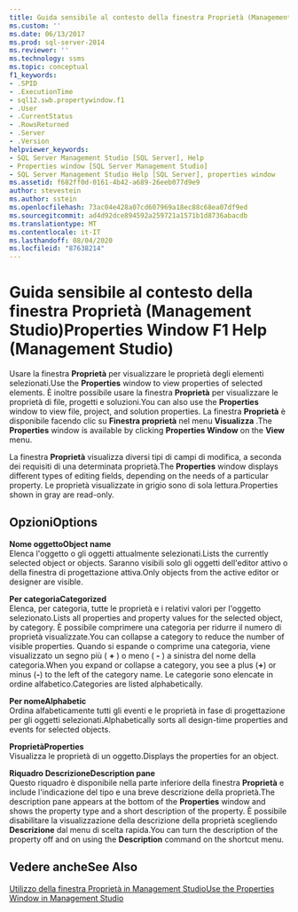 ```yaml
---
title: Guida sensibile al contesto della finestra Proprietà (Management Studio) | Microsoft Docs
ms.custom: ''
ms.date: 06/13/2017
ms.prod: sql-server-2014
ms.reviewer: ''
ms.technology: ssms
ms.topic: conceptual
f1_keywords:
- .SPID
- .ExecutionTime
- sql12.swb.propertywindow.f1
- .User
- .CurrentStatus
- .RowsReturned
- .Server
- .Version
helpviewer_keywords:
- SQL Server Management Studio [SQL Server], Help
- Properties window [SQL Server Management Studio]
- SQL Server Management Studio Help [SQL Server], properties window
ms.assetid: f682ff0d-0161-4b42-a689-26eeb077d9e9
author: stevestein
ms.author: sstein
ms.openlocfilehash: 73ac04e428a07cd607969a18ec88c68ea07df9ed
ms.sourcegitcommit: ad4d92dce894592a259721a1571b1d8736abacdb
ms.translationtype: MT
ms.contentlocale: it-IT
ms.lasthandoff: 08/04/2020
ms.locfileid: "87638214"
---
```

# <a name="properties-window-f1-help-management-studio"></a><span data-ttu-id="2d9e1-102">Guida sensibile al contesto della finestra Proprietà (Management Studio)</span><span class="sxs-lookup"><span data-stu-id="2d9e1-102">Properties Window F1 Help (Management Studio)</span></span>
  <span data-ttu-id="2d9e1-103">Usare la finestra **Proprietà** per visualizzare le proprietà degli elementi selezionati.</span><span class="sxs-lookup"><span data-stu-id="2d9e1-103">Use the **Properties** window to view properties of selected elements.</span></span> <span data-ttu-id="2d9e1-104">È inoltre possibile usare la finestra **Proprietà** per visualizzare le proprietà di file, progetti e soluzioni.</span><span class="sxs-lookup"><span data-stu-id="2d9e1-104">You can also use the **Properties** window to view file, project, and solution properties.</span></span> <span data-ttu-id="2d9e1-105">La finestra **Proprietà** è disponibile facendo clic su **Finestra proprietà** nel menu **Visualizza** .</span><span class="sxs-lookup"><span data-stu-id="2d9e1-105">The **Properties** window is available by clicking **Properties Window** on the **View** menu.</span></span>  
  
 <span data-ttu-id="2d9e1-106">La finestra **Proprietà** visualizza diversi tipi di campi di modifica, a seconda dei requisiti di una determinata proprietà.</span><span class="sxs-lookup"><span data-stu-id="2d9e1-106">The **Properties** window displays different types of editing fields, depending on the needs of a particular property.</span></span> <span data-ttu-id="2d9e1-107">Le proprietà visualizzate in grigio sono di sola lettura.</span><span class="sxs-lookup"><span data-stu-id="2d9e1-107">Properties shown in gray are read-only.</span></span>  
  
## <a name="options"></a><span data-ttu-id="2d9e1-108">Opzioni</span><span class="sxs-lookup"><span data-stu-id="2d9e1-108">Options</span></span>  
 <span data-ttu-id="2d9e1-109">**Nome oggetto**</span><span class="sxs-lookup"><span data-stu-id="2d9e1-109">**Object name**</span></span>  
 <span data-ttu-id="2d9e1-110">Elenca l'oggetto o gli oggetti attualmente selezionati.</span><span class="sxs-lookup"><span data-stu-id="2d9e1-110">Lists the currently selected object or objects.</span></span> <span data-ttu-id="2d9e1-111">Saranno visibili solo gli oggetti dell'editor attivo o della finestra di progettazione attiva.</span><span class="sxs-lookup"><span data-stu-id="2d9e1-111">Only objects from the active editor or designer are visible.</span></span>  
  
 <span data-ttu-id="2d9e1-112">**Per categoria**</span><span class="sxs-lookup"><span data-stu-id="2d9e1-112">**Categorized**</span></span>  
 <span data-ttu-id="2d9e1-113">Elenca, per categoria, tutte le proprietà e i relativi valori per l'oggetto selezionato.</span><span class="sxs-lookup"><span data-stu-id="2d9e1-113">Lists all properties and property values for the selected object, by category.</span></span> <span data-ttu-id="2d9e1-114">È possibile comprimere una categoria per ridurre il numero di proprietà visualizzate.</span><span class="sxs-lookup"><span data-stu-id="2d9e1-114">You can collapse a category to reduce the number of visible properties.</span></span> <span data-ttu-id="2d9e1-115">Quando si espande o comprime una categoria, viene visualizzato un segno più ( **+** ) o meno ( **-** ) a sinistra del nome della categoria.</span><span class="sxs-lookup"><span data-stu-id="2d9e1-115">When you expand or collapse a category, you see a plus (**+**) or minus (**-**) to the left of the category name.</span></span> <span data-ttu-id="2d9e1-116">Le categorie sono elencate in ordine alfabetico.</span><span class="sxs-lookup"><span data-stu-id="2d9e1-116">Categories are listed alphabetically.</span></span>  
  
 <span data-ttu-id="2d9e1-117">**Per nome**</span><span class="sxs-lookup"><span data-stu-id="2d9e1-117">**Alphabetic**</span></span>  
 <span data-ttu-id="2d9e1-118">Ordina alfabeticamente tutti gli eventi e le proprietà in fase di progettazione per gli oggetti selezionati.</span><span class="sxs-lookup"><span data-stu-id="2d9e1-118">Alphabetically sorts all design-time properties and events for selected objects.</span></span>  
  
 <span data-ttu-id="2d9e1-119">**Proprietà**</span><span class="sxs-lookup"><span data-stu-id="2d9e1-119">**Properties**</span></span>  
 <span data-ttu-id="2d9e1-120">Visualizza le proprietà di un oggetto.</span><span class="sxs-lookup"><span data-stu-id="2d9e1-120">Displays the properties for an object.</span></span>  
  
 <span data-ttu-id="2d9e1-121">**Riquadro Descrizione**</span><span class="sxs-lookup"><span data-stu-id="2d9e1-121">**Description pane**</span></span>  
 <span data-ttu-id="2d9e1-122">Questo riquadro è disponibile nella parte inferiore della finestra **Proprietà** e include l'indicazione del tipo e una breve descrizione della proprietà.</span><span class="sxs-lookup"><span data-stu-id="2d9e1-122">The description pane appears at the bottom of the **Properties** window and shows the property type and a short description of the property.</span></span> <span data-ttu-id="2d9e1-123">È possibile disabilitare la visualizzazione della descrizione della proprietà scegliendo **Descrizione** dal menu di scelta rapida.</span><span class="sxs-lookup"><span data-stu-id="2d9e1-123">You can turn the description of the property off and on using the **Description** command on the shortcut menu.</span></span>  
  
## <a name="see-also"></a><span data-ttu-id="2d9e1-124">Vedere anche</span><span class="sxs-lookup"><span data-stu-id="2d9e1-124">See Also</span></span>  
 [<span data-ttu-id="2d9e1-125">Utilizzo della finestra Proprietà in Management Studio</span><span class="sxs-lookup"><span data-stu-id="2d9e1-125">Use the Properties Window in Management Studio</span></span>](../../relational-databases/scripting/use-the-properties-window-in-management-studio.md)  
  
  
